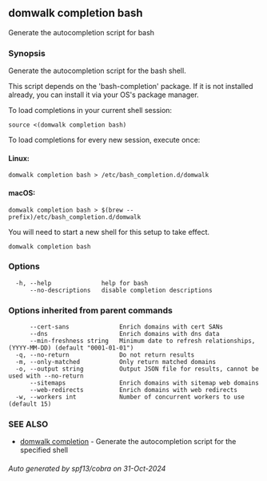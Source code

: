 ## domwalk completion bash

Generate the autocompletion script for bash

### Synopsis

Generate the autocompletion script for the bash shell.

This script depends on the 'bash-completion' package.
If it is not installed already, you can install it via your OS's package manager.

To load completions in your current shell session:

	source <(domwalk completion bash)

To load completions for every new session, execute once:

#### Linux:

	domwalk completion bash > /etc/bash_completion.d/domwalk

#### macOS:

	domwalk completion bash > $(brew --prefix)/etc/bash_completion.d/domwalk

You will need to start a new shell for this setup to take effect.


```
domwalk completion bash
```

### Options

```
  -h, --help              help for bash
      --no-descriptions   disable completion descriptions
```

### Options inherited from parent commands

```
      --cert-sans              Enrich domains with cert SANs
      --dns                    Enrich domains with dns data
      --min-freshness string   Minimum date to refresh relationships, (YYYY-MM-DD) (default "0001-01-01")
  -q, --no-return              Do not return results
  -m, --only-matched           Only return matched domains
  -o, --output string          Output JSON file for results, cannot be used with --no-return
      --sitemaps               Enrich domains with sitemap web domains
      --web-redirects          Enrich domains with web redirects
  -w, --workers int            Number of concurrent workers to use (default 15)
```

### SEE ALSO

* [domwalk completion](domwalk_completion.md)	 - Generate the autocompletion script for the specified shell

###### Auto generated by spf13/cobra on 31-Oct-2024
